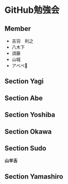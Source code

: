 # GitHub勉強会

## Member

* 吉羽　利之
* 八木下
* 須藤
* 山城
* アベべ👶

## Section Yagi

## Section Abe

## Section Yoshiba

## Section Okawa

## Section Sudo
**山羊舌**

## Section Yamashiro
